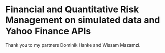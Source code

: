 # Financial and Quantitative Risk Management on simulated data and Yahoo Finance APIs
Thank you to my partners Dominik Hanke and Wissam Mazamzi.
